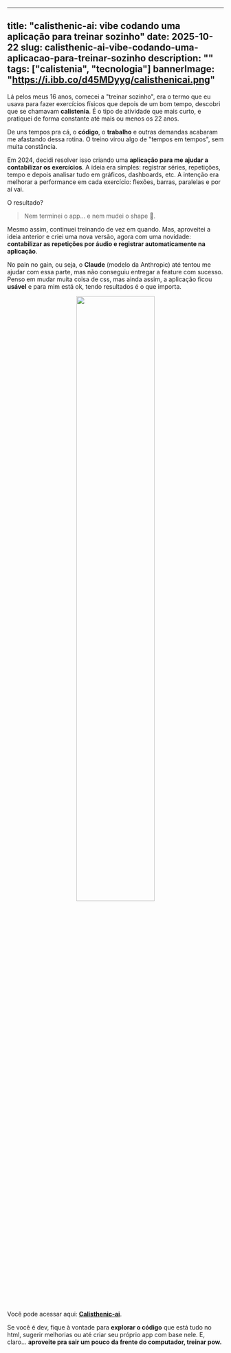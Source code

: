 ---
title: "calisthenic-ai: vibe codando uma aplicação para treinar sozinho"
date: 2025-10-22
slug: calisthenic-ai-vibe-codando-uma-aplicacao-para-treinar-sozinho
description: ""
tags: ["calistenia", "tecnologia"]
bannerImage: "https://i.ibb.co/d45MDyyg/calisthenicai.png"
---------------
Lá pelos meus 16 anos, comecei a "treinar sozinho", era o termo que eu usava para fazer exercícios físicos que depois de um bom tempo, descobri que se chamavam **calistenia**.
É o tipo de atividade que mais curto, e pratiquei de forma constante até mais ou menos os 22 anos.

De uns tempos pra cá, o **código**, o **trabalho** e outras demandas acabaram me afastando dessa rotina. O treino virou algo de "tempos em tempos", sem muita constância.

Em 2024, decidi resolver isso criando uma **aplicação para me ajudar a contabilizar os exercícios**. A ideia era simples: registrar séries, repetições, tempo e depois analisar tudo em gráficos, dashboards, etc. A intenção era melhorar a performance em cada exercício: flexões, barras, paralelas e por aí vai.

O resultado? 

> Nem terminei o app... e nem mudei o shape 🤣.

Mesmo assim, continuei treinando de vez em quando. Mas, aproveitei a ideia anterior e criei uma nova versão, agora com uma novidade: **contabilizar as repetições por áudio e registrar automaticamente na aplicação**.

No pain no gain, ou seja, o **Claude** (modelo da Anthropic) até tentou me ajudar com essa parte, mas não conseguiu entregar a feature com sucesso. Penso em mudar muita coisa de css, mas ainda assim, a aplicação ficou **usável** e para mim está ok, tendo resultados é o que importa.

<center><img src="https://i.ibb.co/Vpp2jnnj/Screenshot-2025-10-21-at-12-31-41-Calisthenics-Pro-Performance-Tracker.png" width=60% /></center>

Você pode acessar aqui: [**Calisthenic-ai**](https://calisthenic-ai.vercel.app/).

Se você é dev, fique à vontade para **explorar o código** que está tudo no html, sugerir melhorias ou até criar seu próprio app com base nele.
E, claro... **aproveite pra sair um pouco da frente do computador, treinar pow.**
